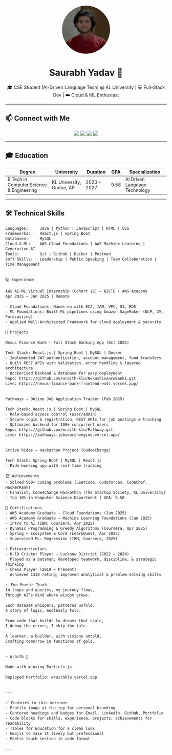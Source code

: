 <p align="center">
  <img src="Profile.jpg" alt="Saurabh Yadav" width="150" style="border-radius:50%">
</p>

<h1 align="center">Saurabh Yadav 👋</h1>

<p align="center">
🎓 CSE Student (AI-Driven Language Tech) @ KL University | 💻 Full-Stack Dev | ☁️ Cloud & ML Enthusiast
</p>

---

## 📫 Connect with Me

<p align="center">
<a href="mailto:saurabhklu.ai@gmail.com"><img src="https://img.shields.io/badge/Email-saurabhklu.ai@gmail.com-blue?style=for-the-badge&logo=gmail"></a>
<a href="https://www.linkedin.com/in/wraithklu"><img src="https://img.shields.io/badge/LinkedIn-wraithklu-blue?style=for-the-badge&logo=linkedin"></a>
<a href="https://github.com/wraith-klu"><img src="https://img.shields.io/badge/GitHub-wraith-klu-black?style=for-the-badge&logo=github"></a>
<a href="https://wraithklu.vercel.app/"><img src="https://img.shields.io/badge/Portfolio-Visit-brightgreen?style=for-the-badge&logo=vercel"></a>
</p>

---

## 🎓 Education

| Degree | University | Duration | GPA | Specialization |
|--------|------------|----------|-----|----------------|
| B.Tech in Computer Science & Engineering | KL University, Guntur, AP | 2023 – 2027 | 9.58 | AI Driven Language Technology |

---

## 🛠️ Technical Skills

```text
Languages:     Java | Python | JavaScript | HTML | CSS
Frameworks:    React.js | Spring Boot
Databases:     MySQL
Cloud & ML:    AWS Cloud Foundations | AWS Machine Learning | Generative AI
Tools:         Git | GitHub | Docker | Postman
Soft Skills:   Leadership | Public Speaking | Team Collaboration | Time Management


💻 Experience

AWS AI-ML Virtual Internship (Cohort 12) – AICTE + AWS Academy
Apr 2025 – Jun 2025 | Remote

- Cloud Foundations: Hands-on with EC2, IAM, VPC, S3, RDS
- ML Foundations: Built ML pipelines using Amazon SageMaker (NLP, CV, Forecasting)
- Applied Well-Architected Framework for cloud deployment & security

🚀 Projects

Nexus Finance Bank – Full Stack Banking App (Oct 2025)

Tech Stack: React.js | Spring Boot | MySQL | Docker
- Implemented JWT authentication, account management, fund transfers
- Built REST APIs with validation, error handling & layered architecture
- Dockerized backend & database for easy deployment
Repo: https://github.com/wraith-klu/NexusFinanceBank1.git
Live: https://nexus-finance-bank-frontend-ex4r.vercel.app/


Pathways – Online Job Application Tracker (Feb 2025)

Tech Stack: React.js | Spring Boot | MySQL
- Role-based access control (user/admin)
- Secure login & registration, REST APIs for job postings & tracking
- Optimized backend for 100+ concurrent users
Repo: https://github.com/wraith-klu/Pathway.git
Live: https://pathways-jobsearchengine.vercel.app/


Strive Rides – Hackathon Project (Code4Change)

Tech Stack: Spring Boot | MySQL | React.js
- Ride-booking app with real-time tracking

🏆 Achievements
- Solved 500+ coding problems (LeetCode, Codeforces, CodeChef, HackerRank)
- Finalist, Code4Change Hackathon (The Startup Society, KL University)
- Top 10% in Computer Science Department | GPA: 9.58

📜 Certifications
- AWS Academy Graduate – Cloud Foundations (Jun 2025)
- AWS Academy Graduate – Machine Learning Foundations (Jun 2025)
- Intro to AI (IBM, Coursera, Apr 2025)
- Dynamic Programming & Greedy Algorithms (Coursera, Apr 2025)
- Spring – Ecosystem & Core (LearnQuest, Apr 2025)
- Supervised ML: Regression (IBM, Coursera, 2025)

⚡ Extracurriculars
- U-19 Cricket Player – Lucknow District (2022 – 2024)
  Played as a batsman; developed teamwork, discipline, & strategic thinking
- Chess Player (2019 – Present)
  Achieved 1318 rating; improved analytical & problem-solving skills

✨ Fun Poetic Touch
In loops and queries, my journey flows,
Through AI’s mind where wisdom grows.

Each dataset whispers, patterns unfold,
A story of logic, endlessly told.

From code that builds to dreams that scale,
I debug the errors, I ship the tale.

A learner, a builder, with visions untold,
Crafting tomorrow in functions of gold.


— Wraith 👻

Made with ❤️ using Particle.js

Deployed Portfolio: wraithklu.vercel.app


---

✅ Features in this version:  
- Profile image at the top for personal branding  
- Centered headings and badges for Email, LinkedIn, GitHub, Portfolio  
- Code blocks for skills, experience, projects, achievements for readability  
- Tables for Education for a clean look  
- Emojis to make it lively but professional  
- Poetic touch section in code format  

---
